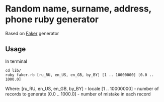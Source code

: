 # Random name, surname, address, phone ruby generator
Based on [Faker](https://github.com/stympy/faker) generator

## Usage
In terminal
```
cd lib/
ruby faker.rb [ru_RU, en_US, en_GB, by_BY] [1 .. 10000000] [0.0 .. 1000.0]
```
Where: [ru_RU, en_US, en_GB, by_BY] - locale
       [1 .. 10000000] - number of records to generate
       [0.0 .. 1000.0] - number of mistake in each record
